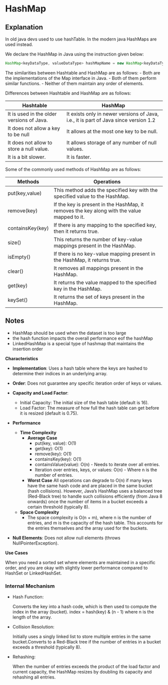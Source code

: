 # HashMap

## Explanation

In old java devs used to use hashTable. In the modern java HashMaps are used instead.

We declare the HashMap in Java using the instruction given below:

```java
HashMap<keyDataType, valueDataType> hashMapName = new HashMap<keyDataType, valueDataType>();
```

The similarities between Hashtable and HashMap are as follows:
    - Both are the implementations of the Map interface in Java.
    - Both of them perform similar functions.
    - Neither of them maintain any order of elements.


Differences between Hashtable and HashMap are as follows:

| Hashtable | HashMap |
| --------- | ------- |
| It is used in the older versions of Java. | It exists only in newer versions of Java, i.e., it is part of Java since version 1.2 |
| It does not allow a key to be null | It allows at the most one key to be null. |
| It does not allow to store a null value.| It allows storage of any number of null values. |
| It is a bit slower. | It is faster. |

Some of the commonly used methods of HashMap are as follows:

| Methods | Operations |
| ------- | ---------- |
| put(key,value) | This method adds the specified key with the specified value to the HashMap. |
| remove(key) | If the key is present in the HashMap, it removes the key along with the value mapped to it. |
| containsKey(key) | If there is any mapping to the specified key, then it returns true. |
| size() | This returns the number of key-value mappings present in the HashMap. |
| isEmpty() | If there is no key-value mapping present in the HashMap, it returns true. |
| clear() | It removes all mappings present in the HashMap. |
| get(key) | It returns the value mapped to the specified key in the HashMap. |
| keySet() | It returns the set of keys present in the HashMap. |

## Notes

- HashMap should be used when the dataset is too large
- the hash function impacts the overall performance eof the hashMap
- LinkedHashMap is a special type of hashmap that maintains the insertion order

**Characteristics**

- **Implementation**: Uses a hash table where the keys are hashed to determine their indices in an underlying array.
- **Order**: Does not guarantee any specific iteration order of keys or values.
- **Capacity and Load Factor**:
    - Initial Capacity: The initial size of the hash table (default is 16).
    - Load Factor: The measure of how full the hash table can get before it is resized (default is 0.75).
- **Performance**
    - **Time Complexity**
        - **Average Case**
            - put(key, value): O(1)
            - get(key): O(1)
            - remove(key): O(1)
            - containsKey(key): O(1)
            - containsValue(value): O(n) - Needs to iterate over all entries.
            - Iteration over entries, keys, or values: O(n) - Where n is the number of entries.
        - **Worst Case**
            All operations can degrade to O(n) if many keys have the same hash code and are placed in the same bucket (hash collisions). However, Java’s HashMap uses a balanced tree (Red-Black tree) to handle such collisions efficiently (from Java 8 onwards) once the number of items in a bucket exceeds a certain threshold (typically 8).
    - **Space Complexity**
        - The space complexity is O(n + m), where n is the number of entries, and m is the capacity of the hash table. This accounts for the entries themselves and the array used for the buckets.

- **Null Elements**: Does not allow null elements (throws NullPointerException).

**Use Cases**

When you need a sorted set where elements are maintained in a specific order, and you are okay with slightly lower performance compared to HashSet or LinkedHashSet.

### Internal Mechanism

- Hash Function:

    Converts the key into a hash code, which is then used to compute the index in the array (bucket). index = hash(key) & (n - 1) where n is the length of the array.

- Collision Resolution:

    Initially uses a singly linked list to store multiple entries in the same bucket.Converts to a Red-Black tree if the number of entries in a bucket exceeds a threshold (typically 8).

- Rehashing:

    When the number of entries exceeds the product of the load factor and current capacity, the HashMap resizes by doubling its capacity and rehashing all entries.
